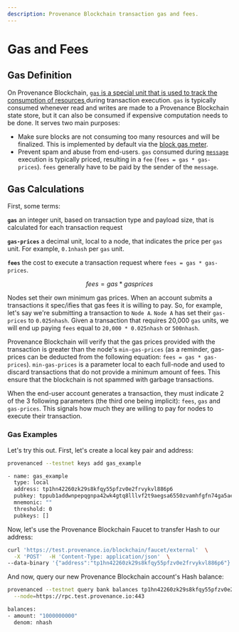 ```yaml
---
description: Provenance Blockchain transaction gas and fees.
---
```


# Gas and Fees

## Gas Definition

On Provenance Blockchain, [`gas` is a special unit that is used to track the consumption of resources ](https://docs.cosmos.network/main/basics/gas-fees.html)during transaction execution. `gas` is typically consumed whenever read and writes are made to a Provenance Blockchain state store, but it can also be consumed if expensive computation needs to be done. It serves two main purposes:

* Make sure blocks are not consuming too many resources and will be finalized. This is implemented by default via the [block gas meter](https://docs.cosmos.network/main/basics/accounts.html#block-gas-meter).
* Prevent spam and abuse from end-users. `gas` consumed during [`message`](https://docs.cosmos.network/main/building-modules/messages-and-queries.html#messages) execution is typically priced, resulting in a `fee` \(`fees = gas * gas-prices`\). `fees` generally have to be paid by the sender of the `message`.

## Gas Calculations

First, some terms:

**`gas`** an integer unit, based on transaction type and payload size, that is calculated for each transaction request

**`gas-prices`** a decimal unit, local to a node, that indicates the price per `gas` unit.  For example, `0.1nhash` per `gas` unit.

**`fees`** the cost to execute a transaction request where `fees = gas * gas-prices`. 

$$
fees = gas * gas prices
$$

Nodes set their own minimum gas prices.  When an account submits a transactions it spec/ifies that gas fees it is willing to pay.  So, for example, let's say we're submitting a transaction to `Node A`.  `Node A` has set their `gas-prices` to `0.025nhash`.  Given a transaction that requires 20,000 `gas` units, we will end up paying `fees` equal to `20,000 * 0.025nhash` or `500nhash`.

Provenance Blockchain will verify that the gas prices provided with the transaction is greater than the node's `min-gas-prices` \(as a reminder, gas-prices can be deducted from the following equation: `fees = gas * gas-prices`\). `min-gas-prices` is a parameter local to each full-node and used to discard transactions that do not provide a minimum amount of fees. This ensure that the blockchain is not spammed with garbage transactions.

When the end-user account generates a transaction, they must indicate 2 of the 3 following parameters \(the third one being implicit\): `fees`, `gas` and `gas-prices`. This signals how much they are willing to pay for nodes to execute their transaction.

### Gas Examples

Let's try this out.  First, let's create a local key pair and address:

```bash
provenanced --testnet keys add gas_example
```

```bash
- name: gas_example
  type: local
  address: tp1hn42260zk29s8kfqy55pfzv0e2frvykvl886p6
  pubkey: tppub1addwnpepqgnpa42wk4gtq8lllvf2t9aegsa6550zvamhfgfn74ga5aelluunyjkp9vv
  mnemonic: ""
  threshold: 0
  pubkeys: []
```

Now, let's use the Provenance Blockchain Faucet to transfer Hash to our address:

```bash
curl 'https://test.provenance.io/blockchain/faucet/external'  \
  -X 'POST'  -H 'Content-Type: application/json'  \
--data-binary '{"address":"tp1hn42260zk29s8kfqy55pfzv0e2frvykvl886p6"}'
```

And now, query our new Provenance Blockchain account's Hash balance:

```bash
provenanced --testnet query bank balances tp1hn42260zk29s8kfqy55pfzv0e2frvykvl886p6 \
  --node=https://rpc.test.provenance.io:443
```

```bash
balances:
- amount: "1000000000"
  denom: nhash
```



